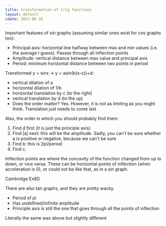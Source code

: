```yaml
---
title: transformation of trig functions
layout: default
cdate: 2023-08-10
---
```


Important features of sin graphs (assuming similar ones exist for cos graphs too):
- Principal axis: horizontal line halfway between max and min values (i.e. the average I guess). Passes through all inflection points
- Amplitude: vertical distance between max value and principal axis
- Period: minimum horizontal distance between two points in period

Transformed y = sinx → y = asin(b(x-c))+d:
- vertical dilation of a
- horizontal dilation of 1/b
- horizontal translation by c (to the right)
- vertical translation by d (to the up)
- Does the order matter? Yes. However, it is not as limiting as you might think. Translation just needs to come last

Also, the order in which you should probably find them:
1. Find d first (it is just the principle axis)
2. Find |a| next: this will be the amplitude. Sadly, you can't be sure whether a is positive or negative, because we can't be sure
3. Find b: this is 2pi/period
4. Find c.

Inflection points are where the concavity of the function changed from up to down, or vice versa. These can be horizontal points of inflection (when acceleration is 0), or could not be like that, as in a sin graph.

Cambridge Ex8D

There are also tan graphs, and they are pretty wacky.
- Period of pi
- Has undefined/infinite amplitude
- Principle axis is still the one that goes through all the points of inflection

Literally the same was above but slightly different